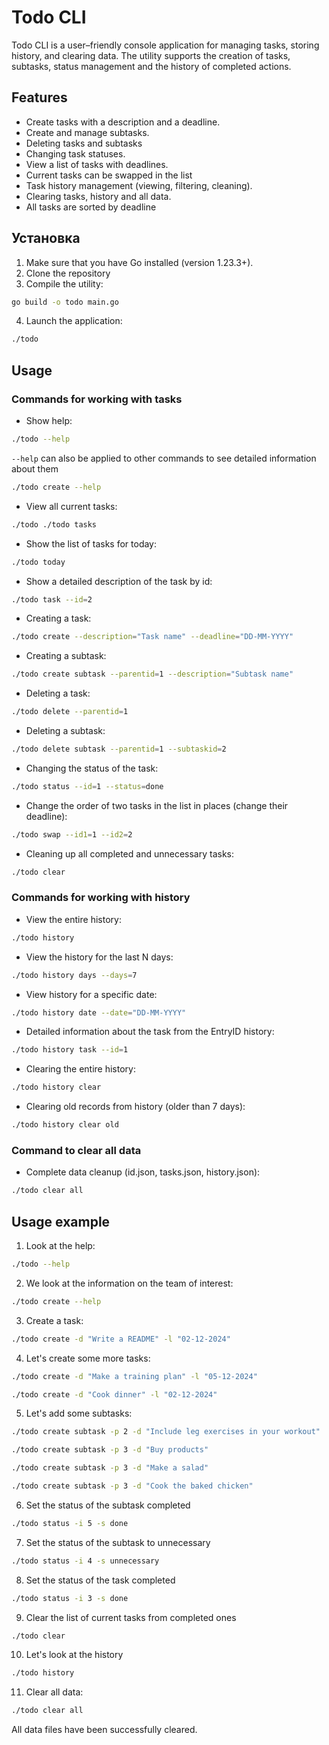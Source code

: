 # Todo CLI
Todo CLI is a user–friendly console application for managing tasks, storing history, and clearing data. The utility supports the creation of tasks, subtasks, status management and the history of completed actions.

## Features
* Create tasks with a description and a deadline.
* Create and manage subtasks.
* Deleting tasks and subtasks
* Changing task statuses.
* View a list of tasks with deadlines.
* Current tasks can be swapped in the list
* Task history management (viewing, filtering, cleaning).
* Clearing tasks, history and all data.
* All tasks are sorted by deadline

## Установка
1. Make sure that you have Go installed (version 1.23.3+).
2. Clone the repository
3. Compile the utility:
```bash
go build -o todo main.go
```
4. Launch the application:
```bash
./todo
```

## Usage
### Commands for working with tasks
* Show help:
```bash
./todo --help
```
`--help` can also be applied to other commands to see detailed information about them
```bash
./todo create --help
```

* View all current tasks:
```bash
./todo ./todo tasks
```
* Show the list of tasks for today:
```bash
./todo today
```
* Show a detailed description of the task by id:
```bash
./todo task --id=2
```
* Creating a task:
```bash
./todo create --description="Task name" --deadline="DD-MM-YYYY"
```
* Creating a subtask:
```bash
./todo create subtask --parentid=1 --description="Subtask name"
```
* Deleting a task:
```bash
./todo delete --parentid=1
```
* Deleting a subtask:
```bash
./todo delete subtask --parentid=1 --subtaskid=2
```
* Changing the status of the task:
```bash
./todo status --id=1 --status=done
```
* Change the order of two tasks in the list in places (change their deadline):
```bash
./todo swap --id1=1 --id2=2
```
* Cleaning up all completed and unnecessary tasks:
```bash
./todo clear
```

### Commands for working with history
* View the entire history:
```bash
./todo history
```
* View the history for the last N days:
```bash
./todo history days --days=7
```
* View history for a specific date:
```bash
./todo history date --date="DD-MM-YYYY"
```
* Detailed information about the task from the EntryID history:
```bash
./todo history task --id=1
```
* Clearing the entire history:
```bash
./todo history clear
```
* Clearing old records from history (older than 7 days):
```bash
./todo history clear old
```
### Command to clear all data
* Complete data cleanup (id.json, tasks.json, history.json):
```bash
./todo clear all
```

## Usage example
1. Look at the help:
```bash
./todo --help
```

2. We look at the information on the team of interest:
```bash
./todo create --help
```

3. Create a task:
```bash
./todo create -d "Write a README" -l "02-12-2024"
```
4. Let's create some more tasks:
```bash
./todo create -d "Make a training plan" -l "05-12-2024"
```
```bash
./todo create -d "Cook dinner" -l "02-12-2024"
```

5. Let's add some subtasks:
```bash
./todo create subtask -p 2 -d "Include leg exercises in your workout"
```
```bash
./todo create subtask -p 3 -d "Buy products"
```
```bash
./todo create subtask -p 3 -d "Make a salad" 
```
```bash
./todo create subtask -p 3 -d "Cook the baked chicken" 
```

6. Set the status of the subtask completed
```bash
./todo status -i 5 -s done
```

7. Set the status of the subtask to unnecessary
```bash
./todo status -i 4 -s unnecessary
```

8. Set the status of the task completed
```bash
./todo status -i 3 -s done
```

9. Clear the list of current tasks from completed ones
```bash
./todo clear
```

10. Let's look at the history
```bash
./todo history
```

11. Clear all data:
```bash
./todo clear all
```
All data files have been successfully cleared.


